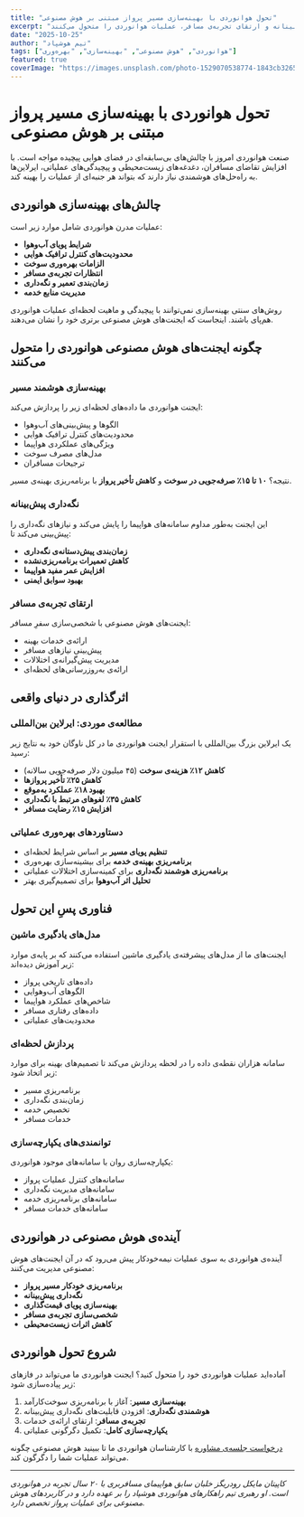 ```yaml
---
title: "تحول هوانوردی با بهینه‌سازی مسیر پرواز مبتنی بر هوش مصنوعی"
excerpt: "بیاموزید چگونه ایجنت‌های هوش مصنوعی با بهینه‌سازی هوشمند مسیر، نگه‌داری پیش‌بینانه و ارتقای تجربه‌ی مسافر، عملیات هوانوردی را متحول می‌کنند."
date: "2025-10-25"
author: "تیم هوشپاد"
tags: ["هوانوردی", "هوش مصنوعی", "بهینه‌سازی", "بهره‌وری"]
featured: true
coverImage: "https://images.unsplash.com/photo-1529070538774-1843cb3265df?q=80&w=1600&auto=format&fit=crop"
---
```


# تحول هوانوردی با بهینه‌سازی مسیر پرواز مبتنی بر هوش مصنوعی

صنعت هوانوردی امروز با چالش‌های بی‌سابقه‌ای در فضای هوایی پیچیده مواجه است. با افزایش تقاضای مسافران، دغدغه‌های زیست‌محیطی و پیچیدگی‌های عملیاتی، ایرلاین‌ها به راه‌حل‌های هوشمندی نیاز دارند که بتواند هر جنبه‌ای از عملیات را بهینه کند.

## چالش‌های بهینه‌سازی هوانوردی

عملیات مدرن هوانوردی شامل موارد زیر است:

- **شرایط پویای آب‌وهوا**
- **محدودیت‌های کنترل ترافیک هوایی**
- **الزامات بهره‌وری سوخت**
- **انتظارات تجربه‌ی مسافر**
- **زمان‌بندی تعمیر و نگه‌داری**
- **مدیریت منابع خدمه**

روش‌های سنتی بهینه‌سازی نمی‌توانند با پیچیدگی و ماهیت لحظه‌ای عملیات هوانوردی هم‌پای باشند. اینجاست که ایجنت‌های هوش مصنوعی برتری خود را نشان می‌دهند.

## چگونه ایجنت‌های هوش مصنوعی هوانوردی را متحول می‌کنند

### بهینه‌سازی هوشمند مسیر

ایجنت هوانوردی ما داده‌های لحظه‌ای زیر را پردازش می‌کند:

- الگوها و پیش‌بینی‌های آب‌وهوا
- محدودیت‌های کنترل ترافیک هوایی
- ویژگی‌های عملکردی هواپیما
- مدل‌های مصرف سوخت
- ترجیحات مسافران

نتیجه؟ **۱۰ تا ۱۵٪ صرفه‌جویی در سوخت** و **کاهش تأخیر پرواز** با برنامه‌ریزی بهینه‌ی مسیر.

### نگه‌داری پیش‌بینانه

این ایجنت به‌طور مداوم سامانه‌های هواپیما را پایش می‌کند و نیازهای نگه‌داری را پیش‌بینی می‌کند تا:

- **زمان‌بندی پیش‌دستانه‌ی نگه‌داری**
- **کاهش تعمیرات برنامه‌ریزی‌نشده**
- **افزایش عمر مفید هواپیما**
- **بهبود سوابق ایمنی**

### ارتقای تجربه‌ی مسافر

ایجنت‌های هوش مصنوعی با شخصی‌سازی سفرِ مسافر:

- ارائه‌ی خدمات بهینه
- پیش‌بینی نیازهای مسافر
- مدیریت پیش‌گیرانه‌ی اختلالات
- ارائه‌ی به‌روزرسانی‌های لحظه‌ای

## اثرگذاری در دنیای واقعی

### مطالعه‌ی موردی: ایرلاین بین‌المللی

یک ایرلاین بزرگ بین‌المللی با استقرار ایجنت هوانوردی ما در کل ناوگان خود به نتایج زیر رسید:

- **کاهش ۱۲٪ هزینه‌ی سوخت** (۴۵ میلیون دلار صرفه‌جویی سالانه)
- **کاهش ۲۵٪ تأخیر پروازها**
- **بهبود ۱۸٪ عملکرد به‌موقع**
- **کاهش ۳۵٪ لغوهای مرتبط با نگه‌داری**
- **افزایش ۱۵٪ رضایت مسافر**

### دستاوردهای بهره‌وری عملیاتی

- **تنظیم پویای مسیر** بر اساس شرایط لحظه‌ای
- **برنامه‌ریزی بهینه‌ی خدمه** برای بیشینه‌سازی بهره‌وری
- **برنامه‌ریزی هوشمند نگه‌داری** برای کمینه‌سازی اختلالات عملیاتی
- **تحلیل اثر آب‌وهوا** برای تصمیم‌گیری بهتر

## فناوری پسِ این تحول

### مدل‌های یادگیری ماشین

ایجنت‌های ما از مدل‌های پیشرفته‌ی یادگیری ماشین استفاده می‌کنند که بر پایه‌ی موارد زیر آموزش دیده‌اند:

- داده‌های تاریخی پرواز
- الگوهای آب‌وهوایی
- شاخص‌های عملکرد هواپیما
- داده‌های رفتاری مسافر
- محدودیت‌های عملیاتی

### پردازش لحظه‌ای

سامانه هزاران نقطه‌ی داده را در لحظه پردازش می‌کند تا تصمیم‌های بهینه برای موارد زیر اتخاذ شود:

- برنامه‌ریزی مسیر
- زمان‌بندی نگه‌داری
- تخصیص خدمه
- خدمات مسافر

### توانمندی‌های یکپارچه‌سازی

یکپارچه‌سازی روان با سامانه‌های موجود هوانوردی:

- سامانه‌های کنترل عملیات پرواز
- سامانه‌های مدیریت نگه‌داری
- سامانه‌های برنامه‌ریزی خدمه
- سامانه‌های خدمات مسافر

## آینده‌ی هوش مصنوعی در هوانوردی

آینده‌ی هوانوردی به سوی عملیات نیمه‌خودکار پیش می‌رود که در آن ایجنت‌های هوش مصنوعی مدیریت می‌کنند:

- **برنامه‌ریزی خودکار مسیر پرواز**
- **نگه‌داری پیش‌بینانه**
- **بهینه‌سازی پویای قیمت‌گذاری**
- **شخصی‌سازی تجربه‌ی مسافر**
- **کاهش اثرات زیست‌محیطی**

## شروع تحول هوانوردی

آماده‌اید عملیات هوانوردی خود را متحول کنید؟ ایجنت هوانوردی ما می‌تواند در فازهای زیر پیاده‌سازی شود:

1. **بهینه‌سازی مسیر**: آغاز با برنامه‌ریزی سوخت‌کارآمد
2. **هوشمندی نگه‌داری**: افزودن قابلیت‌های نگه‌داری پیش‌بینانه
3. **تجربه‌ی مسافر**: ارتقای ارائه‌ی خدمات
4. **یکپارچه‌سازی کامل**: تکمیل دگرگونی عملیاتی

[درخواست جلسه‌ی مشاوره](/#contact) با کارشناسان هوانوردی ما تا ببینید هوش مصنوعی چگونه می‌تواند عملیات شما را دگرگون کند.

---

_کاپیتان مایکل رودریگز خلبان سابق هواپیمای مسافربری با ۲۰ سال تجربه در هوانوردی است. او رهبری تیم راهکارهای هوانوردی هوشپاد را بر عهده دارد و در کاربردهای هوش مصنوعی برای عملیات پرواز تخصص دارد._
